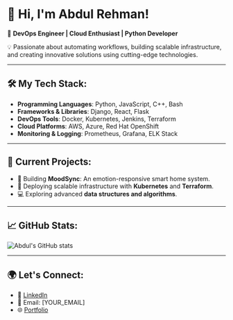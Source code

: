 # 👋 Hi, I'm Abdul Rehman!

🚀 **DevOps Engineer | Cloud Enthusiast | Python Developer**

💡 Passionate about automating workflows, building scalable infrastructure, and creating innovative solutions using cutting-edge technologies.

---

## 🛠️ My Tech Stack:
- **Programming Languages**: Python, JavaScript, C++, Bash
- **Frameworks & Libraries**: Django, React, Flask
- **DevOps Tools**: Docker, Kubernetes, Jenkins, Terraform
- **Cloud Platforms**: AWS, Azure, Red Hat OpenShift
- **Monitoring & Logging**: Prometheus, Grafana, ELK Stack

---

## 🚀 Current Projects:
- 🌟 Building **MoodSync**: An emotion-responsive smart home system.
- 🔧 Deploying scalable infrastructure with **Kubernetes** and **Terraform**.
- 💻 Exploring advanced **data structures and algorithms**.

---

## 📈 GitHub Stats:
![Abdul's GitHub stats](https://github-readme-stats.vercel.app/api?username=abdulrehman996&show_icons=true&theme=radical)

---

## 🌍 Let's Connect:
- 💼 [LinkedIn](https://linkedin.com/in/YOUR_LINKEDIN)
- 📧 Email: [YOUR_EMAIL]
- 🌐 [Portfolio](https://YOUR_PORTFOLIO_LINK)
